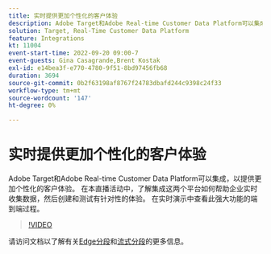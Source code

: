 ```yaml
---
title: 实时提供更加个性化的客户体验
description: Adobe Target和Adobe Real-time Customer Data Platform可以集成，以提供更加个性化的客户体验。 在本直播活动中，了解集成这两个平台如何帮助企业实时收集数据，然后创建和测试有针对性的体验。 在实时演示中查看此强大功能的端到端过程。
solution: Target, Real-Time Customer Data Platform
feature: Integrations
kt: 11004
event-start-time: 2022-09-20 09:00-7
event-guests: Gina Casagrande,Brent Kostak
exl-id: e14bea3f-e770-4780-9f51-8bd97456fb68
duration: 3694
source-git-commit: 0b2f63198af8767f24783dbafd244c9398c24f33
workflow-type: tm+mt
source-wordcount: '147'
ht-degree: 0%

---
```


# 实时提供更加个性化的客户体验

Adobe Target和Adobe Real-time Customer Data Platform可以集成，以提供更加个性化的客户体验。 在本直播活动中，了解集成这两个平台如何帮助企业实时收集数据，然后创建和测试有针对性的体验。 在实时演示中查看此强大功能的端到端过程。

>[!VIDEO](https://video.tv.adobe.com/v/3409425/?quality=12&learn=on)

请访问文档以了解有关[Edge分段](https://experienceleague.adobe.com/docs/experience-platform/segmentation/ui/edge-segmentation.html?lang=zh-Hans)和[流式分段](https://experienceleague.adobe.com/docs/experience-platform/segmentation/ui/streaming-segmentation.html?lang=zh-Hans)的更多信息。

